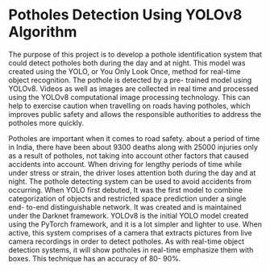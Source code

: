 # Potholes Detection Using YOLOv8 Algorithm
<p>The purpose of this project is to develop a pothole identification system that could detect potholes both during the day and at night. This model was created using the YOLO, or You Only Look Once, method for real-time object recognition. The pothole is detected by a pre- trained model using YOLOv8. Videos as well as images are collected in real time and processed using the YOLOv8 computational image processing technology. This can help to exercise caution when travelling on roads having potholes, which improves public safety and allows the responsible authorities to address the potholes more quickly.</p> 
<p>Potholes are important when it comes to road safety. about a period of time in India, there have been about 9300 deaths along with 25000 injuries only as a result of potholes, not taking into account other factors that caused accidents into account. When driving for lengthy periods of time while under stress or strain, the driver loses attention both during the day and at night. The pothole detecting system can be used to avoid accidents from occurring. When YOLO first debuted, It was the first model to combine categorization of objects and restricted space prediction under a single end- to-end distinguishable network. It was created and is maintained under the Darknet framework. YOLOv8 is the initial YOLO model created using the PyTorch framework, and it is a lot simpler and lighter to use. When active, this system comprises of a camera that extracts pictures from live camera recordings in order to detect potholes. As with real-time object detection systems, it will show potholes in real-time emphasize them with boxes. This technique has an accuracy of 80- 90%.</p>

